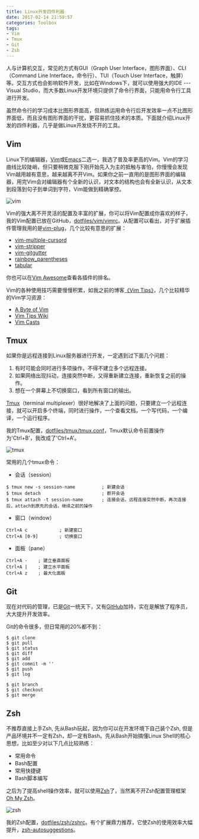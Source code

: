 ```yaml
---
title: Linux开发四件利器
date: 2017-02-14 21:59:57
categories: Toolbox
tags:
- Vim
- Tmux
- Git
- Zsh
---
```


人与计算机交互，常见的方式有GUI（Graph User Interface，图形界面）、CLI（Command Line Interface，命令行）、TUI（Touch User Interface，触屏）等。交互方式也会影响软件开发，比如在Windows下，就可以使用强大的IDE --- Visual Studio，而大多数Linux开发环境只提供了命令行界面，只能用命令行工具进行开发。

虽然命令行的学习成本比图形界面高，但熟练运用命令行后开发效率一点不比图形界面低，而且没有图形界面的干扰，更容易抓住技术的本质。下面就介绍Linux开发的四件利器，几乎是做Linux开发绕不开的工具。

<!-- more -->

## Vim

Linux下的编辑器，[Vim](http://www.vim.org/)或[Emacs](https://www.gnu.org/software/emacs/)二选一，我选了普及率更高的Vim。Vim的学习曲线比较陡峭，但只要稍微克服下刚开始先入为主的抵触与害怕，你慢慢会发现Vim越用越有意思，越来越离不开Vim。如果你之前一直用的是图形界面的编辑器，用完Vim会对编辑器有个全新的认识，对文本的结构也会有全新认识，从文本到段落到句子到单词到字符，Vim能做到精确掌控。

![vim](http://7xtc3e.com1.z0.glb.clouddn.com/four-linux-development-tools/vim.png)

Vim的强大离不开灵活的配置及丰富的扩展，你可以将Vim配置成你喜欢的样子，我的Vim配置已放在GitHub，[dotfiles/vim/vimrc](https://github.com/consen/dotfiles/blob/master/vim/vimrc)。从配置可以看出，对于扩展插件管理我用的是[vim-plug](https://github.com/junegunn/vim-plug/)，几个比较有意思的扩展：

- [vim-multiple-cursord](https://github.com/terryma/vim-multiple-cursors)
- [vim-stripper](https://github.com/itspriddle/vim-stripper)
- [vim-gitgutter](https://github.com/airblade/vim-gitgutter)
- [rainbow_parentheses](https://github.com/kien/rainbow_parentheses.vim)
- [tabular](https://github.com/godlygeek/tabular)

你也可以在[Vim Awesome](http://vimawesome.com/)查看各插件的排名。

Vim的各种使用技巧需要慢慢积累，如我之前的博客[《Vim Tips》](https://consen.github.io/2016/05/15/vim-tips/)，几个比较精华的Vim学习资源：

- [A Byte of Vim](https://vim.swaroopch.com/)
- [Vim Tips Wiki](http://vim.wikia.com/wiki/Vim_Tips_Wiki)
- [Vim Casts](http://vimcasts.org/)

## Tmux

如果你是远程连接到Linux服务器进行开发，一定遇到过下面几个问题：

1. 有时可能会同时进行多项操作，不得不建立多个远程连接。
2. 如果网络出现抖动，连接突然中断，又得重新建立连接，重新恢复之前的操作。
3. 想在一个屏幕上不切换窗口，看到所有窗口的输出。

[Tmux](http://tmux.github.io/)（terminal multiplexer）很好地解决了上面的问题，只要建立一个远程连接，就可以开启多个终端，同时进行操作，一个查看文档，一个写代码，一个编译，一个运行程序。

我的Tmux配置，[dotfiles/tmux/tmux.conf](https://github.com/consen/dotfiles/blob/master/tmux/tmux.conf)，Tmux默认命令前置操作为'Ctrl+B'，我改成了'Ctrl+A'。

![tmux](http://7xtc3e.com1.z0.glb.clouddn.com/four-linux-development-tools/tmux.png)

常用的几个tmux命令：

- 会话（session）

```
$ tmux new -s session-name          ; 新建会话
$ tmux detach                       ; 断开会话
$ tmux attach -t session-name       ; 连接会话，远程连接突然中断，再次连接后，attach到原先的会话，继续之前的操作
```

- 窗口（window）

```
Ctrl+A c            ; 新建窗口
Ctrl+A [0-9]        ; 切换窗口
```

- 面板（pane）

```
Ctrl+A -    ; 建立垂直面板
Ctrl+A |    ; 建立水平面板
Ctrl+A z    ; 最大化面板
```

## Git

现在对代码的管理，已是[Git](https://git-scm.com/)一统天下，又有[GitHub](https://github.com)加持，实在是解放了程序员，大大提升开发效率。

Git的命令很多，但日常用的20%都不到：

```
$ git clone
$ git pull
$ git status
$ git diff
$ git add
$ git commit -m ''
$ git push
$ git log

$ git branch
$ git checkout
$ git merge
```

## Zsh

不推荐直接上手Zsh, 先从Bash玩起，因为你可以在开发环境下自己装个Zsh, 但是产品环境并不一定有Zsh，却一定有Bash。先从Bash开始搞懂Linux Shell的核心思想，比如至少对以下几点比较熟练：

- 常用命令
- Bash配置
- 常用快捷键
- Bash脚本编写

之后为了提高shell操作效率，就可以使用[Zsh](http://www.zsh.org/)了，当然离不开Zsh配置管理框架[Oh My Zsh](http://ohmyz.sh/)。

![zsh](http://7xtc3e.com1.z0.glb.clouddn.com/four-linux-development-tools/zsh.png)

我的Zsh配置，[dotfiles/zsh/zshrc](https://github.com/consen/dotfiles/blob/master/zsh/zshrc)。有个扩展鼎力推荐，它使Zsh的使用效率大幅提升，[zsh-autosuggestions](https://github.com/zsh-users/zsh-autosuggestions)。
